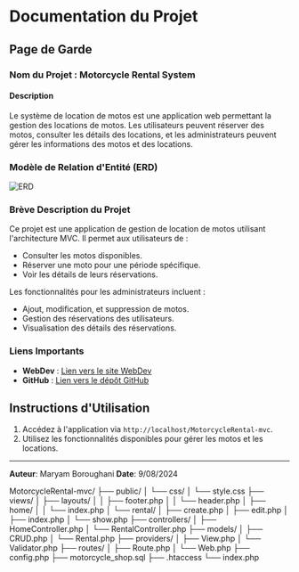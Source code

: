 # Documentation du Projet

## Page de Garde

### Nom du Projet : Motorcycle Rental System

#### Description
Le système de location de motos est une application web permettant la gestion des locations de motos. Les utilisateurs peuvent réserver des motos, consulter les détails des locations, et les administrateurs peuvent gérer les informations des motos et des locations.

### Modèle de Relation d'Entité (ERD)

![ERD](MotorcycleRental-mvc/public/img/ERD.png)

### Brève Description du Projet

Ce projet est une application de gestion de location de motos utilisant l'architecture MVC. Il permet aux utilisateurs de :

- Consulter les motos disponibles.
- Réserver une moto pour une période spécifique.
- Voir les détails de leurs réservations.

Les fonctionnalités pour les administrateurs incluent :

- Ajout, modification, et suppression de motos.
- Gestion des réservations des utilisateurs.
- Visualisation des détails des réservations.

### Liens Importants

- **WebDev** : [Lien vers le site WebDev](http://)
- **GitHub** : [Lien vers le dépôt GitHub](https://github.com/maryamboroughani/MotorcycleRental-mvc.git)


## Instructions d'Utilisation

1. Accédez à l'application via `http://localhost/MotorcycleRental-mvc`.
2. Utilisez les fonctionnalités disponibles pour gérer les motos et les locations.


---

**Auteur**: Maryam Boroughani
**Date**: 9/08/2024

MotorcycleRental-mvc/
├── public/
│   └── css/
│       └── style.css
├── views/
│   ├── layouts/
│   │   ├── footer.php
│   │   └── header.php
│   ├── home/
│   │   └── index.php
│   └── rental/
│       ├── create.php
│       ├── edit.php
│       ├── index.php
│       └── show.php
├── controllers/
│   ├── HomeController.php
│   └── RentalController.php
├── models/
│   ├── CRUD.php
│   └── Rental.php
├── providers/
│   ├── View.php
│   └── Validator.php
├── routes/
│   ├── Route.php
│   └── Web.php
├── config.php
├── motorcycle_shop.sql
├── .htaccess
└── index.php

